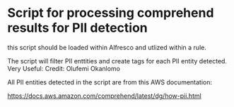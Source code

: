 # Script for processing comprehend results for PII detection
this script should be loaded within Alfresco and utlized within a rule. 

The script will filter PII enttities and create tags for each PII entity detected.  Very Useful:  Credit:  Olufemi Okanlomo

All PII entities detected in the script are from this AWS documentation:

https://docs.aws.amazon.com/comprehend/latest/dg/how-pii.html

